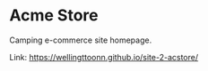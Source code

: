 # Acme Store

Camping e-commerce site homepage.

Link: https://wellingttoonn.github.io/site-2-acstore/
